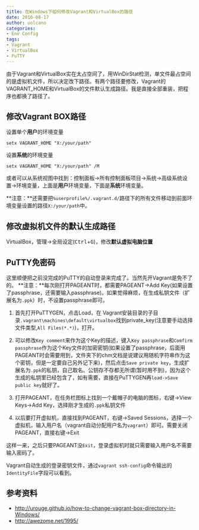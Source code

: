 ```yaml
---
title: 在Windows下如何修改Vagrant和VirtualBox的路径
date: 2016-08-17
author: uolcano
categories: 
- Env Config
tags: 
- Vagrant
- VirtualBox
- PuTTY
---
```


由于Vagrant和VirtualBox实在太占空间了，用WinDirStat检测，单文件最占空间的是虚拟机文件，所以决定改下路径。有两个路径要修改，Vagrant的VAGRANT_HOME和VirtualBox的文件默认生成路径。我是直接全部重装，把程序也都换了路径了。

## 修改Vagrant BOX路径
设置单个**用户**的环境变量

```
setx VAGRANT_HOME "X:/your/path"
```

设置**系统**的环境变量

```
setx VAGRANT_HOME "X:/your/path" /M
```

或者可以从系统视图中找到：控制面板->所有控制面板项目->系统->高级系统设置->环境变量，上面是**用户**环境变量，下面是**系统**环境变量。

**注意：**还需要把`%userprofile%/.vagrant.d/`路径下的所有文件移动到前面环境变量设置的路径`X:/your/path`中。

## 修改虚拟机文件的默认生成路径
VirtualBox，管理->全局设定(<kbd>Ctrl</kbd>+<kbd>G</kbd>)，修改**默认虚拟电脑位置**

## PuTTY免密码
这里顺便把之前没完成的PuTTY的自动登录来完成了。当然先开Vagrant是免不了的。
**注意：**每次刚打开PAGEANT时，都需要PAGEANT->Add Key(如果设置了passphrase，还需要输入passphrase)。如果觉得麻烦，在生成私钥文件（扩展名为`.ppk`）时，不设置passphrase即可。

1. 首先打开PuTTYGEN，点击Load，在
Vagrant安装目录的子目录`.vagrant\machines\default\virtualbox`找到private_key(注意要手动选择文件类型,`All Files(*.*)`)，打开。

2. 可以修改`Key comment`来作为这个Key的描述，键入`Key passphrase`和`Comfirm passphrase`作为这个Key文件的加密密钥(如果设置了passphrase，后面用PAGEANT时会需要用到，文件夹下的chm文档是说建议用随机字符串作为这个密钥，但是一定要自己另外记下来)，然后点击`Save private key`，生成扩展名为`.ppk`的私钥，自己取名。公钥存不存都无所谓(暂时用不到)，因为这个生成的私钥里已经包含了，如有需要，直接在PuTTYGEN再`load->Save public key`就好了。

3. 打开PAGEANT，在任务栏图标上找到一个戴帽子的电脑的图标，右键->View Keys->Add Key，选择刚才生成的`.ppk`私钥文件

4. 以后要打开虚拟机，直接找到PAGEANT，右键->Saved Sessions，选择一个虚拟机，输入用户名（vagrant自动分配用户名为`vagrant`）即可。需要关闭PAGEANT，直接右键->Exit

这样一来，之后只要PAGEANT没`Exit`，登录虚拟机时就只需要输入用户名不需要输入密码了。

Vagrant自动生成的登录密钥文件，通过`vagrant ssh-config`命令输出的`IdentityFile`字段可以看到。

## 参考资料
- http://urouge.github.io/how-to-change-vagrant-box-directory-in-Windows/
- http://awezome.net/1995/